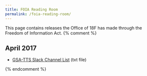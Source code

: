 ```yaml
---
title: FOIA Reading Room
permalink: /foia-reading-room/
---
```

This page contains releases the Office of 18F has made through the Freedom of Information Act.
{% comment %}
## April 2017

- [GSA-TTS Slack Channel
  List]({{site.baseurl}}/foia-reading-room/gsa-tts-slack-channel-list-3-29-2017.txt) (txt file)

{% endcomment %}
